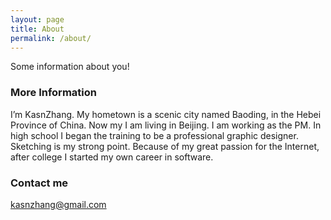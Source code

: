 ```yaml
---
layout: page
title: About
permalink: /about/
---
```


Some information about you!

### More Information

I’m KasnZhang. My hometown is a scenic city named Baoding, in the Hebei Province of China. Now my I am living in Beijing. I am working as the PM. In high school I began the training to be a professional graphic designer. Sketching is my strong point. Because of my great passion for the Internet, after college I started my own career in software.

### Contact me

[kasnzhang@gmail.com](mailto:kasnzhang@gmail.com)
